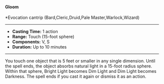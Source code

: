 #### Gloom
*Evocation cantrip (Bard,Cleric,Druid,Pale Master,Warlock,Wizard)
___
- **Casting Time:** 1 action
- **Range:** Touch (15-foot sphere)
- **Components:** V, S
- **Duration:** Up to 10 minutes
---
You touch one object that is 5 feet or smaller in any single dimension. Until the spell ends, the object absorbs natural light in a 15-foot radius sphere. Within that sphere, Bright Light becomes Dim Light and Dim Light becomes Darkness. The spell ends if you cast it again or dismiss it as an action.
